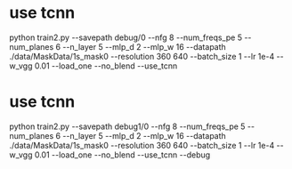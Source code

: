 # use tcnn

python train2.py --savepath debug/0 --nfg 8 --num_freqs_pe 5 --num_planes 6 --n_layer 5 --mlp_d 2 --mlp_w 16 --datapath ./data/MaskData/1s_mask0 --resolution 360 640 --batch_size 1 --lr 1e-4 --w_vgg 0.01 --load_one --no_blend --use_tcnn

# use tcnn

python train2.py --savepath debug1/0 --nfg 8 --num_freqs_pe 5 --num_planes 6 --n_layer 5 --mlp_d 2 --mlp_w 16 --datapath ./data/MaskData/1s_mask0 --resolution 360 640 --batch_size 1 --lr 1e-4 --w_vgg 0.01 --load_one --no_blend --use_tcnn --debug
